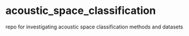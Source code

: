 # acoustic_space_classification
 repo for investigating acoustic space classification methods and datasets
